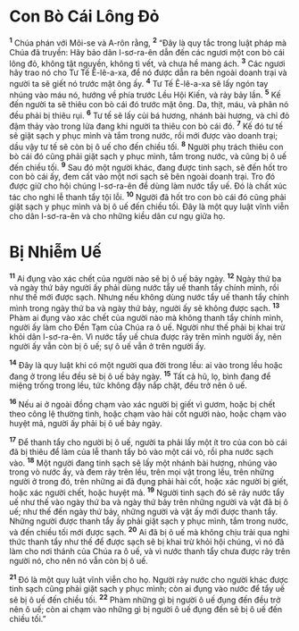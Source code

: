 # Con Bò Cái Lông Ðỏ
<sup><b>1</b></sup> Chúa phán với Môi-se và A-rôn rằng, <sup><b>2</b></sup> “Ðây là quy tắc trong luật pháp mà Chúa đã truyền: Hãy bảo dân I-sơ-ra-ên dẫn đến các ngươi một con bò cái lông đỏ, không tật nguyền, không tì vết, và chưa hề mang ách. <sup><b>3</b></sup> Các ngươi hãy trao nó cho Tư Tế Ê-lê-a-xa, để nó được dẫn ra bên ngoài doanh trại và người ta sẽ giết nó trước mặt ông ấy. <sup><b>4</b></sup> Tư Tế Ê-lê-a-xa sẽ lấy ngón tay nhúng vào máu nó, hướng về phía trước Lều Hội Kiến, và rảy bảy lần. <sup><b>5</b></sup> Kế đến người ta sẽ thiêu con bò cái đó trước mặt ông. Da, thịt, máu, và phân nó đều phải bị thiêu rụi. <sup><b>6</b></sup> Tư tế sẽ lấy củi bá hương, nhánh bài hương, và chỉ đỏ đậm thảy vào trong lửa đang khi người ta thiêu con bò cái đó. <sup><b>7</b></sup> Kế đó tư tế sẽ giặt sạch y phục mình và tắm trong nước, rồi mới được vào doanh trại; dầu vậy tư tế sẽ còn bị ô uế cho đến chiều tối. <sup><b>8</b></sup> Người phụ trách thiêu con bò cái đó cũng phải giặt sạch y phục mình, tắm trong nước, và cũng bị ô uế đến chiều tối. <sup><b>9</b></sup> Sau đó một người khác, đang được tinh sạch, sẽ đến hốt tro con bò cái ấy, đem cất vào một nơi sạch sẽ bên ngoài doanh trại. Tro đó được giữ cho hội chúng I-sơ-ra-ên để dùng làm nước tẩy uế. Ðó là chất xúc tác cho nghi lễ thanh tẩy tội lỗi. <sup><b>10</b></sup> Người đã hốt tro con bò cái đó cũng phải giặt sạch y phục mình và bị ô uế đến chiều tối. Ðây là một quy luật vĩnh viễn cho dân I-sơ-ra-ên và cho những kiều dân cư ngụ giữa họ.

# Bị Nhiễm Uế
<sup><b>11</b></sup> Ai đụng vào xác chết của người nào sẽ bị ô uế bảy ngày. <sup><b>12</b></sup> Ngày thứ ba và ngày thứ bảy người ấy phải dùng nước tẩy uế thanh tẩy chính mình, rồi như thế mới được sạch. Nhưng nếu không dùng nước tẩy uế thanh tẩy chính mình trong ngày thứ ba và ngày thứ bảy, người ấy sẽ không được sạch. <sup><b>13</b></sup> Phàm ai đụng vào xác chết của người nào mà không thanh tẩy chính mình, người ấy làm cho Ðền Tạm của Chúa ra ô uế. Người như thế phải bị khai trừ khỏi dân I-sơ-ra-ên. Vì nước tẩy uế chưa được rảy trên mình người ấy, nên người ấy vẫn còn bị ô uế; sự ô uế vẫn ở trên người ấy.

<sup><b>14</b></sup> Ðây là quy luật khi có một người qua đời trong lều: ai vào trong lều hoặc đang ở trong lều đều sẽ bị ô uế bảy ngày. <sup><b>15</b></sup> Tất cả hũ, lọ, bình đang để miệng trống trong lều, tức không đậy nắp chặt, đều trở nên ô uế.

<sup><b>16</b></sup> Nếu ai ở ngoài đồng chạm vào xác người bị giết vì gươm, hoặc bị chết theo công lệ thường tình, hoặc chạm vào hài cốt người nào, hoặc chạm vào huyệt mả, người ấy phải bị ô uế bảy ngày.

<sup><b>17</b></sup> Ðể thanh tẩy cho người bị ô uế, người ta phải lấy một ít tro của con bò cái đã bị thiêu để làm của lễ thanh tẩy bỏ vào một cái vò, rồi pha nước sạch vào. <sup><b>18</b></sup> Một người đang tinh sạch sẽ lấy một nhánh bài hương, nhúng vào trong vò nước ấy, và đem rảy trên lều, trên mọi vật trong lều, trên những người ở trong đó, trên những ai đã đụng phải hài cốt, hoặc xác người bị giết, hoặc xác người chết, hoặc huyệt mả. <sup><b>19</b></sup> Người tinh sạch đó sẽ rảy nước tẩy uế như thế vào ngày thứ ba và ngày thứ bảy trên những người và vật đã bị ô uế; như thế đến ngày thứ bảy, những người và vật ấy mới được thanh tẩy. Những người được thanh tẩy ấy phải giặt sạch y phục mình, tắm trong nước, và đến chiều tối mới được sạch. <sup><b>20</b></sup> Ai đã bị ô uế mà không chịu trải qua nghi thức thanh tẩy như thế để được sạch sẽ bị khai trừ khỏi hội chúng, vì nó đã làm cho nơi thánh của Chúa ra ô uế, và vì nước thanh tẩy chưa được rảy trên người nó, cho nên nó vẫn còn bị ô uế.

<sup><b>21</b></sup> Ðó là một quy luật vĩnh viễn cho họ. Người rảy nước cho người khác được tinh sạch cũng phải giặt sạch y phục mình; còn ai đụng vào nước để tẩy uế sẽ bị ô uế đến chiều tối. <sup><b>22</b></sup> Phàm những gì bị người ô uế đụng đến đều trở nên ô uế; còn ai chạm vào những gì bị người ô uế đụng đến sẽ bị ô uế đến chiều tối.”